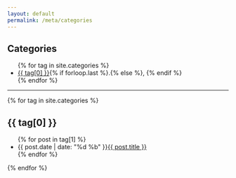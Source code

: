 ```yaml
---
layout: default
permalink: /meta/categories
---
```


<section class="meta" id="categories">
  <h1>
    <i class="fa fa-folder-open" aria-hidden="true"></i>
    Categories
  </h1>
  <div class="summary">
    <ul class="posts">
    {% for tag in site.categories %}
    <li>
      <a href="#{{ tag[0] | slugify }}" class="post-tag">{{ tag[0] }}</a>{% if forloop.last %}.{% else %}, {% endif %}
    </li>
    {% endfor %}
    </ul>
  </div>
  <hr/>
  <div class="details">
    {% for tag in site.categories %}
    <h2 id="{{ tag[0] | slugify }}">{{ tag[0] }}</h2>
    <ul class="posts">
      {% for post in tag[1] %}
      <li>
        <time>{{ post.date | date: "%d %b" }}</time><a href="{{ post.url }}">{{ post.title }}</a>
      </li>
      {% endfor %}
    </ul>
    {% endfor %}
  </div>
</section>
